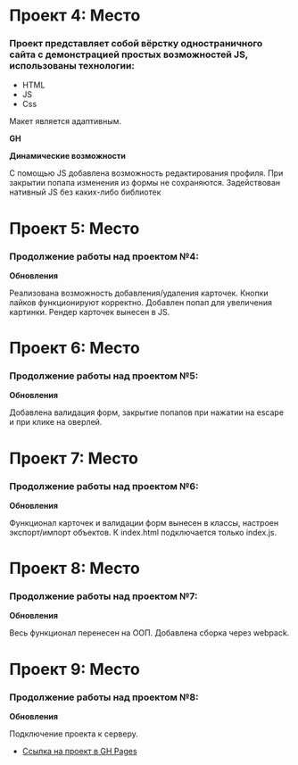 # Проект 4: Место

### Проект представляет собой вёрстку одностраничного сайта с демонстрацией простых возможностей JS, использованы технологии:

* HTML
* JS
* Css

Макет является адаптивным.

**GH**

**Динамические возможности**

С помощью JS добавлена возможность редактирования профиля.
При закрытии попапа изменения из формы не сохраняются.
Задействован нативный JS без каких-либо библиотек



# Проект 5: Место 

### Продолжение работы над проектом №4: 

**Обновления** 

Реализована возможность добавления/удаления карточек. 
Кнопки лайков функционируют корректно. Добавлен попап для увеличения картинки. 
Рендер карточек вынесен в JS. 

# Проект 6: Место 

### Продолжение работы над проектом №5: 

**Обновления** 

Добавлена валидация форм, закрытие попапов при нажатии на escape и при клике на оверлей. 

# Проект 7: Место 

### Продолжение работы над проектом №6: 

**Обновления** 

Функционал карточек и валидации форм вынесен в классы, настроен экспорт/импорт объектов. 
К index.html подключается только index.js. 

# Проект 8: Место 

### Продолжение работы над проектом №7: 

**Обновления** 

Весь функционал перенесен на ООП. Добавлена сборка через webpack. 

# Проект 9: Место 

### Продолжение работы над проектом №8: 

**Обновления** 

Подключение проекта к серверу.
* [Ссылка на проект в GH Pages](https://marysmith11.github.io/mesto/index.html) 
